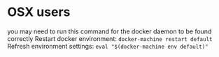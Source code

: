 # OSX users
you may need to run this command for the docker daemon to be found correctly
Restart docker environment: `docker-machine restart default`
Refresh environment settings: `eval "$(docker-machine env default)"`
